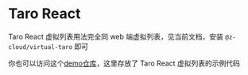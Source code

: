 # Taro React

Taro React 虚拟列表用法完全同 web 端虚拟列表，见当前文档，安装 `@z-cloud/virtual-taro` 即可

你也可以访问这个[demo仓库](https://github.com/zyt-cloud/virtual-taro-demo)，这里存放了 Taro React 虚拟列表的示例代码
